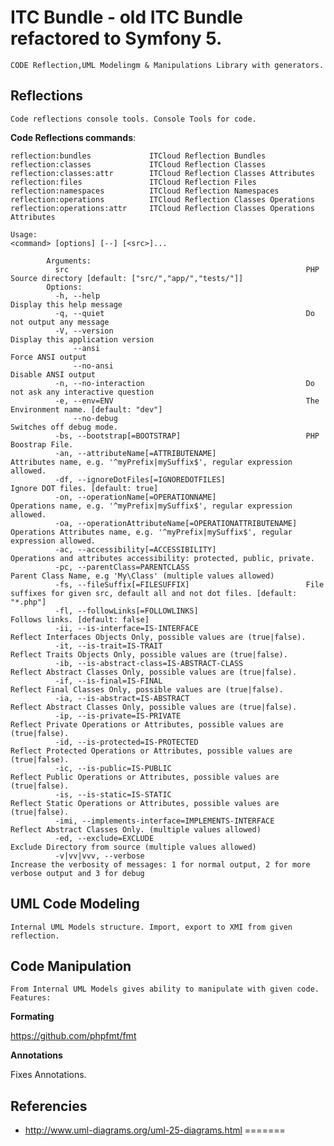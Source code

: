 ITC Bundle - old ITC Bundle refactored to Symfony 5.
==========

    CODE Reflection,UML Modelingm & Manipulations Library with generators.


Reflections
-----------

    Code reflections console tools. Console Tools for code.


**Code Reflections commands**:

    reflection:bundles             ITCloud Reflection Bundles
    reflection:classes             ITCloud Reflection Classes
    reflection:classes:attr        ITCloud Reflection Classes Attributes
    reflection:files               ITCloud Reflection Files
    reflection:namespaces          ITCloud Reflection Namespaces
    reflection:operations          ITCloud Reflection Classes Operations
    reflection:operations:attr     ITCloud Reflection Classes Operations Attributes

    Usage:
    <command> [options] [--] [<src>]...
            
            Arguments:
              src                                                     PHP Source directory [default: ["src/","app/","tests/"]]
            Options:
              -h, --help                                              Display this help message
              -q, --quiet                                             Do not output any message
              -V, --version                                           Display this application version
                  --ansi                                              Force ANSI output
                  --no-ansi                                           Disable ANSI output
              -n, --no-interaction                                    Do not ask any interactive question
              -e, --env=ENV                                           The Environment name. [default: "dev"]
                  --no-debug                                          Switches off debug mode.
              -bs, --bootstrap[=BOOTSTRAP]                            PHP Boostrap File.
              -an, --attributeName[=ATTRIBUTENAME]                    Attributes name, e.g. '^myPrefix|mySuffix$', regular expression allowed.
              -df, --ignoreDotFiles[=IGNOREDOTFILES]                  Ignore DOT files. [default: true]
              -on, --operationName[=OPERATIONNAME]                    Operations name, e.g. '^myPrefix|mySuffix$', regular expression allowed.
              -oa, --operationAttributeName[=OPERATIONATTRIBUTENAME]  Operations Attributes name, e.g. '^myPrefix|mySuffix$', regular expression allowed.
              -ac, --accessibility[=ACCESSIBILITY]                    Operations and attributes accessibility: protected, public, private.
              -pc, --parentClass=PARENTCLASS                          Parent Class Name, e.g 'My\Class' (multiple values allowed)
              -fs, --fileSuffix[=FILESUFFIX]                          File suffixes for given src, default all and not dot files. [default: "*.php"]
              -fl, --followLinks[=FOLLOWLINKS]                        Follows links. [default: false]
              -ii, --is-interface=IS-INTERFACE                        Reflect Interfaces Objects Only, possible values are (true|false).
              -it, --is-trait=IS-TRAIT                                Reflect Traits Objects Only, possible values are (true|false).
              -ib, --is-abstract-class=IS-ABSTRACT-CLASS              Reflect Abstract Classes Only, possible values are (true|false).
              -if, --is-final=IS-FINAL                                Reflect Final Classes Only, possible values are (true|false).
              -ia, --is-abstract=IS-ABSTRACT                          Reflect Abstract Classes Only, possible values are (true|false).
              -ip, --is-private=IS-PRIVATE                            Reflect Private Operations or Attributes, possible values are (true|false).
              -id, --is-protected=IS-PROTECTED                        Reflect Protected Operations or Attributes, possible values are (true|false).
              -ic, --is-public=IS-PUBLIC                              Reflect Public Operations or Attributes, possible values are (true|false).
              -is, --is-static=IS-STATIC                              Reflect Static Operations or Attributes, possible values are (true|false).
              -imi, --implements-interface=IMPLEMENTS-INTERFACE       Reflect Abstract Classes Only. (multiple values allowed)
              -ed, --exclude=EXCLUDE                                  Exclude Directory from source (multiple values allowed)
              -v|vv|vvv, --verbose                                    Increase the verbosity of messages: 1 for normal output, 2 for more verbose output and 3 for debug


UML Code Modeling
-----------------

    Internal UML Models structure. Import, export to XMI from given reflection.

Code Manipulation
-----------------

    From Internal UML Models gives ability to manipulate with given code.
    Features:

**Formating**

https://github.com/phpfmt/fmt

**Annotations**

Fixes Annotations.



Referencies
-----------

   * http://www.uml-diagrams.org/uml-25-diagrams.html
=======
